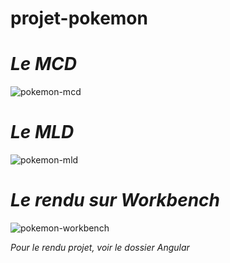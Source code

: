 # projet-pokemon

# _Le MCD_

![pokemon-mcd](https://github.com/user-attachments/assets/01a49f99-05cb-4080-a12f-ed759cab8a00)


# _Le MLD_

![pokemon-mld](https://github.com/user-attachments/assets/c99246a4-7dd0-4db2-b084-c2829970f911)


# _Le rendu sur Workbench_

![pokemon-workbench](https://github.com/user-attachments/assets/d60fcc97-1520-435b-9406-36aacc93f1b2)


_Pour le rendu projet, voir le dossier Angular_
